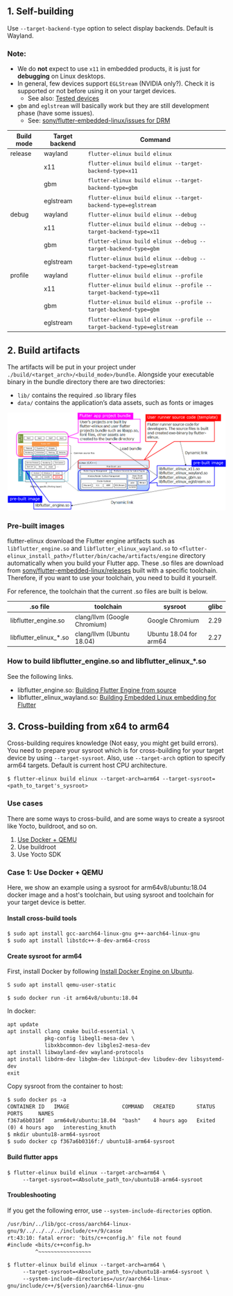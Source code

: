 ## 1. Self-building
Use `--target-backend-type` option to select display backends. Default is Wayland.

### Note:
- We do **not** expect to use `x11` in embedded products, it is just for **debugging** on Linux desktops.
- In general, few devices support `EGLStream` (NVIDIA only?). Check it is supported or not before using it on your target devices.
  - See also: [Tested devices](https://github.com/sony/flutter-embedded-linux#tested-devices)
- `gbm` and `eglstream` will basically work but they are still development phase (have some issues).
  - See: [sony/flutter-embedded-linux/issues for DRM](https://github.com/sony/flutter-embedded-linux/issues?q=is%3Aissue+is%3Aopen+label%3Adrm)

|Build mode |Target backend| Command |
| --------- | ------------ | ------- |
| release   | wayland      | `flutter-elinux build elinux` |
|           | x11          | `flutter-elinux build elinux --target-backend-type=x11` |
|           | gbm          | `flutter-elinux build elinux --target-backend-type=gbm` |
|           | eglstream    | `flutter-elinux build elinux --target-backend-type=eglstream` |
| debug     | wayland      | `flutter-elinux build elinux --debug` |
|           | x11          | `flutter-elinux build elinux --debug --target-backend-type=x11` |
|           | gbm          | `flutter-elinux build elinux --debug --target-backend-type=gbm` |
|           | eglstream    | `flutter-elinux build elinux --debug --target-backend-type=eglstream` |
| profile   | wayland      | `flutter-elinux build elinux --profile` |
|           | x11          | `flutter-elinux build elinux --profile --target-backend-type=x11` |
|           | gbm          | `flutter-elinux build elinux --profile --target-backend-type=gbm` |
|           | eglstream    | `flutter-elinux build elinux --profile --target-backend-type=eglstream` |

## 2. Build artifacts
The artifacts will be put in your project under `./build/<target_arch>/<build_mode>/bundle`. Alongside your executable binary in the bundle directory there are two directories:
- `lib/` contains the required .so library files
- `data/` contains the application’s data assets, such as fonts or images

![artifacts](https://github.com/sony/flutter-elinux/blob/main/doc/images/artifact-relationships.png)

### Pre-built images
flutter-elinux download the Flutter engine artifacts such as `libflutter_engine.so` and `libflutter_elinux_wayland.so` to `<flutter-elinux_install_path>/flutter/bin/cache/artifacts/engine` directory automatically when you build your Flutter app. These .so files are download from [sony/flutter-embedded-linux/releases](https://github.com/sony/flutter-embedded-linux/releases) built with a specific toolchain. Therefore, if you want to use your toolchain, you need to build it yourself.

For reference, the toolchain that the current .so files are built is below.

| .so file  | toolchain | sysroot | glibc |
| --------- | --------- | ------- | ----- |
| libflutter_engine.so | clang/llvm (Google Chromium) | Google Chromium | 2.29 |
| libflutter_elinux_*.so | clang/llvm (Ubuntu 18.04) | Ubuntu 18.04 for arm64 | 2.27 |

### How to build libflutter_engine.so and libflutter_elinux_*.so
See the following links.
- libflutter_engine.so: [Building Flutter Engine from source](https://github.com/sony/flutter-embedded-linux/wiki/Building-Flutter-Engine-from-source)
- libflutter_elinux_wayland.so: [Building Embedded Linux embedding for Flutter](https://github.com/sony/flutter-embedded-linux/wiki/Building-Embedded-Linux-embedding-for-Flutter)


## 3. Cross-building from x64 to arm64
Cross-building requires knowledge (Not easy, you might get build errors). You need to prepare your sysroot which is for cross-building for your target device by using `--target-sysroot`. Also, use `--target-arch` option to specify arm64 targets. Default is current host CPU architecture. 

```Shell
$ flutter-elinux build elinux --target-arch=arm64 --target-sysroot=<path_to_target's_sysroot>
```

### Use cases
There are some ways to cross-build, and are some ways to create a sysroot like Yocto, buildroot, and so on.
1. [Use Docker + QEMU](#case-1-use-docker--qemu)
2. Use buildroot
3. Use Yocto SDK

### Case 1: Use Docker + QEMU
Here, we show an example using a sysroot for arm64v8/ubuntu:18.04 docker image and a host's toolchain, but using sysroot and toolchain for your target device is better.

#### Install cross-build tools
```Shell
$ sudo apt install gcc-aarch64-linux-gnu g++-aarch64-linux-gnu
$ sudo apt install libstdc++-8-dev-arm64-cross
```

#### Create sysroot for arm64
First, install Docker by following [Install Docker Engine on Ubuntu](https://docs.docker.com/engine/install/ubuntu/).

```Shell
S sudo apt install qemu-user-static
```

```Shell
$ sudo docker run -it arm64v8/ubuntu:18.04
```

In docker:
```Shell
apt update
apt install clang cmake build-essential \
            pkg-config libegl1-mesa-dev \
            libxkbcommon-dev libgles2-mesa-dev
apt install libwayland-dev wayland-protocols
apt install libdrm-dev libgbm-dev libinput-dev libudev-dev libsystemd-dev
exit
```

Copy sysroot from the container to host:
```Shell
$ sudo docker ps -a
CONTAINER ID   IMAGE                 COMMAND   CREATED       STATUS                   PORTS     NAMES
f367a6b0316f   arm64v8/ubuntu:18.04  "bash"    4 hours ago   Exited (0) 4 hours ago   interesting_knuth
$ mkdir ubuntu18-arm64-sysroot
$ sudo docker cp f367a6b0316f:/ ubuntu18-arm64-sysroot
```

#### Build flutter apps
```Shell
$ flutter-elinux build elinux --target-arch=arm64 \
     --target-sysroot=<Absolute_path_to>/ubuntu18-arm64-sysroot
```

#### Troubleshooting
If you get the following error, use `--system-include-directories` option.
```
/usr/bin/../lib/gcc-cross/aarch64-linux-gnu/9/../../../../include/c++/9/casse
rt:43:10: fatal error: 'bits/c++config.h' file not found
#include <bits/c++config.h>
         ^~~~~~~~~~~~~~~~~~
```

```Shell
$ flutter-elinux build elinux --target-arch=arm64 \
     --target-sysroot=<Absolute_path_to>/ubuntu18-arm64-sysroot \
     --system-include-directories=/usr/aarch64-linux-gnu/include/c++/${version}/aarch64-linux-gnu
```
